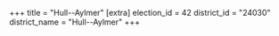 +++
title = "Hull--Aylmer"
[extra]
election_id = 42
district_id = "24030"
district_name = "Hull--Aylmer"
+++

